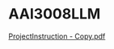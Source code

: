 # AAI3008LLM

[ProjectInstruction - Copy.pdf](https://github.com/user-attachments/files/18384122/ProjectInstruction.-.Copy.pdf)
